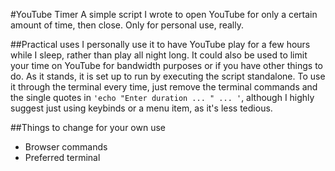 #YouTube Timer
A simple script I wrote to open YouTube for only a certain amount of time, then close. Only for personal use, really.

##Practical uses
I personally use it to have YouTube play for a few hours while I sleep, rather than play all night long. It could also be used to limit your time on YouTube for bandwidth purposes or if you have other things to do.
As it stands, it is set up to run by executing the script standalone. To use it through the terminal every time, just remove the terminal commands and the single quotes in `'echo "Enter duration ... " ... '`, although I highly suggest just using keybinds or a menu item, as it's less tedious.

##Things to change for your own use
- Browser commands
- Preferred terminal
